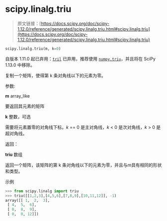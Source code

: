 # scipy.linalg.triu

> 原文链接：[https://docs.scipy.org/doc/scipy-1.12.0/reference/generated/scipy.linalg.triu.html#scipy.linalg.triu](https://docs.scipy.org/doc/scipy-1.12.0/reference/generated/scipy.linalg.triu.html#scipy.linalg.triu)

```py
scipy.linalg.triu(m, k=0)
```

自版本 1.11.0 起已弃用：[`tril`](scipy.linalg.tril.html#scipy.linalg.tril "scipy.linalg.tril") 已弃用，推荐使用 [`numpy.triu`](https://numpy.org/devdocs/reference/generated/numpy.triu.html#numpy.triu "(在 NumPy v2.0.dev0 中)")，并且将在 SciPy 1.13.0 中移除。

复制一个矩阵，使得第 k 条对角线以下的元素为零。

参数:

**m** array_like

要返回其元素的矩阵

**k** 整数，可选

需要将元素置零的对角线下标。*k* == 0 是主对角线，*k* < 0 是次对角线，*k* > 0 是超对角线。

返回：

**triu** 数组

返回一个矩阵，该矩阵的第 k 条对角线以下的元素为零，并且与*m*具有相同的形状和类型。

示例

```py
>>> from scipy.linalg import triu
>>> triu([[1,2,3],[4,5,6],[7,8,9],[10,11,12]], -1)
array([[ 1,  2,  3],
 [ 4,  5,  6],
 [ 0,  8,  9],
 [ 0,  0, 12]]) 
```
